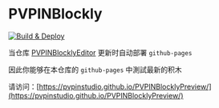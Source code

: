 # PVPINBlockly

[![Build & Deploy](https://github.com/PVPINStudio/PVPINBlocklyPreview/actions/workflows/deploy.yml/badge.svg)](https://github.com/PVPINStudio/PVPINBlocklyPreview/actions/workflows/deploy.yml)

当仓库 [PVPINBlocklyEditor](https://github.com/PVPINStudio/PVPINBlocklyEditor/) 更新时自动部署 `github-pages`

因此你能够在本仓库的 `github-pages` 中測試最新的积木

请访问：[https://pvpinstudio.github.io/PVPINBlocklyPreview/](https://pvpinstudio.github.io/PVPINBlocklyPreview/)

